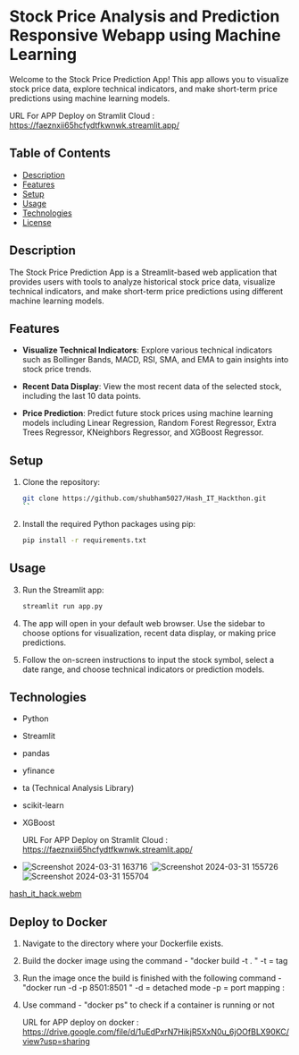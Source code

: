# Stock Price Analysis and Prediction Responsive Webapp using Machine Learning

Welcome to the Stock Price Prediction App! This app allows you to visualize stock price data, explore technical indicators, and make short-term price predictions using machine learning models.

URL For APP Deploy on Stramlit Cloud : https://faeznxii65hcfydtfkwnwk.streamlit.app/

## Table of Contents

- [Description](#description)
- [Features](#features)
- [Setup](#setup)
- [Usage](#usage)
- [Technologies](#technologies)
- [License](#license)

## Description

The Stock Price Prediction App is a Streamlit-based web application that provides users with tools to analyze historical stock price data, visualize technical indicators, and make short-term price predictions using different machine learning models.

## Features

- **Visualize Technical Indicators**: Explore various technical indicators such as Bollinger Bands, MACD, RSI, SMA, and EMA to gain insights into stock price trends.

- **Recent Data Display**: View the most recent data of the selected stock, including the last 10 data points.

- **Price Prediction**: Predict future stock prices using machine learning models including Linear Regression, Random Forest Regressor, Extra Trees Regressor, KNeighbors Regressor, and XGBoost Regressor.

## Setup

1. Clone the repository:
   ```sh
   git clone https://github.com/shubham5027/Hash_IT_Hackthon.git
   ``

2. Install the required Python packages using pip:
   ```sh
   pip install -r requirements.txt
   ```

## Usage

3. Run the Streamlit app:
   ```sh
   streamlit run app.py
   ```

2. The app will open in your default web browser. Use the sidebar to choose options for visualization, recent data display, or making price predictions.

3. Follow the on-screen instructions to input the stock symbol, select a date range, and choose technical indicators or prediction models.

## Technologies

- Python
- Streamlit
- pandas
- yfinance
- ta (Technical Analysis Library)
- scikit-learn
- XGBoost

  URL For APP Deploy on Stramlit Cloud : https://faeznxii65hcfydtfkwnwk.streamlit.app/

- ![Screenshot 2024-03-31 163716](https://github.com/shubham5027/Hash_IT_Hackthon/assets/132193443/ad521cac-00c9-4335-a6cc-058d68be23fd)
`![Screenshot 2024-03-31 155726](https://github.com/shubham5027/Hash_IT_Hackthon/assets/132193443/5459fd7d-5534-4cd2-8909-eb081a8289d1)
![Screenshot 2024-03-31 155704](https://github.com/shubham5027/Hash_IT_Hackthon/assets/132193443/20c2132d-c897-455c-8548-11ba1c479cb3)



[hash_it_hack.webm](https://github.com/shubham5027/Hash_IT_Hackthon/assets/132193443/e78a82d2-6dd8-4d49-aecf-179f266072b9)

## Deploy to Docker 

1. Navigate to the directory where your Dockerfile exists.

2. Build the docker image using the command -
     "docker build -t <image-name> . "
     -t = tag

3. Run the image once the build is finished with the following command -
   "docker run -d -p 8501:8501 <image-name> "
      -d = detached mode
      -p = port mapping <local host >:<container host>

4. Use command - 
    "docker ps" to check if a container is running or not
     

      URL for APP deploy on docker : https://drive.google.com/file/d/1uEdPxrN7HikjR5XxN0u_6jOOfBLX90KC/view?usp=sharing
